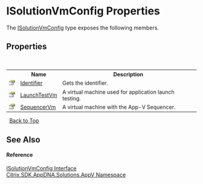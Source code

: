 # ISolutionVmConfig Properties
 

The <a href="31fe1bd9-0943-af9e-40bd-96e1b2efd7e4">ISolutionVmConfig</a> type exposes the following members.


## Properties
&nbsp;<table><tr><th></th><th>Name</th><th>Description</th></tr><tr><td>![Public property](media/pubproperty.gif "Public property")</td><td><a href="edf3b815-a834-0e06-ba73-04a7a840f19e">Identifier</a></td><td>
Gets the identifier.</td></tr><tr><td>![Public property](media/pubproperty.gif "Public property")</td><td><a href="61b58e0b-0c31-325c-4101-a41905fdcd44">LaunchTestVm</a></td><td>
A virtual machine used for application launch testing.</td></tr><tr><td>![Public property](media/pubproperty.gif "Public property")</td><td><a href="ddce256a-64fb-8a45-48f3-4881f32748f8">SequencerVm</a></td><td>
A virtual machine with the App-V Sequencer.</td></tr></table>&nbsp;
<a href="#isolutionvmconfig-properties">Back to Top</a>

## See Also


#### Reference
<a href="31fe1bd9-0943-af9e-40bd-96e1b2efd7e4">ISolutionVmConfig Interface</a><br /><a href="a638ea88-d709-bd82-5735-d58961438ce5">Citrix.SDK.AppDNA.Solutions.AppV Namespace</a><br />